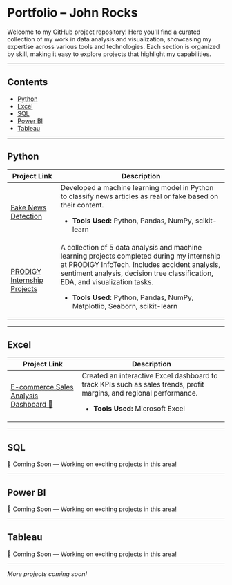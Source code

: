 # Portfolio – John Rocks

<p>Welcome to my GitHub project repository!  
Here you'll find a curated collection of my work in data analysis and visualization, showcasing my expertise across various tools and technologies. Each section is organized by skill, making it easy to explore projects that highlight my capabilities.</p>

---

## Contents
<ul>
  <li><a href="#python">Python</a></li>
  <li><a href="#excel">Excel</a></li>
  <li><a href="#sql">SQL</a></li>
  <li><a href="#powerbi">Power BI</a></li>
  <li><a href="#tableau">Tableau</a></li>
</ul>

---

## <a name="python">Python</a>

| Project Link | Description |
| ------------ | ----------- |
| <a href="https://github.com/john-rocks/Fake-News-Detection">Fake News Detection </a> | Developed a machine learning model in Python to classify news articles as real or fake based on their content. <ul><li><b>Tools Used:</b> Python, Pandas, NumPy, scikit-learn</li></ul> |
| <a href="https://github.com/john-rocks/prodigy-internship-projects">PRODIGY Internship Projects </a> | A collection of 5 data analysis and machine learning projects completed during my internship at PRODIGY InfoTech. Includes accident analysis, sentiment analysis, decision tree classification, EDA, and visualization tasks. <ul><li><b>Tools Used:</b> Python, Pandas, NumPy, Matplotlib, Seaborn, scikit-learn</li></ul> |

---

## <a name="excel">Excel</a>

| Project Link | Description |
| ------------ | ----------- |
| <a href="https://github.com/john-rocks/ecommerce-sales-analysis-dashboard-">E-commerce Sales Analysis Dashboard 🛒</a> | Created an interactive Excel dashboard to track KPIs such as sales trends, profit margins, and regional performance. <ul><li><b>Tools Used:</b> Microsoft Excel</li></ul> |

---

## <a name="sql"> SQL</a>

🚧 Coming Soon — Working on exciting projects in this area!

---

## <a name="powerbi">Power BI</a>

🚧 Coming Soon — Working on exciting projects in this area!

---

## <a name="tableau">Tableau</a>

🚧 Coming Soon — Working on exciting projects in this area!

---

*More projects coming soon!*

